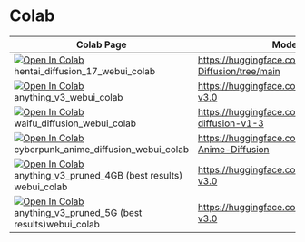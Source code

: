 # Colab

| Colab Page| Model Page|
| ----- | ---- |
|  [![Open In Colab](https://colab.research.google.com/assets/colab-badge.svg)](https://colab.research.google.com/gist/daxzy-ai/8f9fe1f040c7f26c812f7bdbe8d74a29/hentai-diffusion-webui.ipynb) hentai_diffusion_17_webui_colab |  https://huggingface.co/Deltaadams/Hentai-Diffusion/tree/main |
|  [![Open In Colab](https://colab.research.google.com/assets/colab-badge.svg)](https://colab.research.google.com/github/camenduru/stable-diffusion-webui-colab/blob/main/anything_3_webui_colab.ipynb) anything_v3_webui_colab | https://huggingface.co/Linaqruf/anything-v3.0 
|  [![Open In Colab](https://colab.research.google.com/assets/colab-badge.svg)](https://colab.research.google.com/github/camenduru/stable-diffusion-webui-colab/blob/main/waifu_diffusion_webui_colab.ipynb) waifu_diffusion_webui_colab | https://huggingface.co/hakurei/waifu-diffusion-v1-3
|  [![Open In Colab](https://colab.research.google.com/assets/colab-badge.svg)](https://colab.research.google.com/github/camenduru/stable-diffusion-webui-colab/blob/main/cyberpunk_anime_diffusion_webui_colab.ipynb) cyberpunk_anime_diffusion_webui_colab | https://huggingface.co/DGSpitzer/Cyberpunk-Anime-Diffusion
|  [![Open In Colab](https://colab.research.google.com/assets/colab-badge.svg)](https://colab.research.google.com/drive/1F18kcqow4Iw9b6x_RuO-CDA6AuMGtM_q) anything_v3_pruned_4GB (best results) webui_colab | https://huggingface.co/Linaqruf/anything-v3.0
|  [![Open In Colab](https://colab.research.google.com/assets/colab-badge.svg)](https://colab.research.google.com/drive/1aFGGQE2Vtfw8Ojkh44GYRIYD12FKrM6F?authuser=0) anything_v3_pruned_5G (best results)webui_colab | https://huggingface.co/Linaqruf/anything-v3.0
